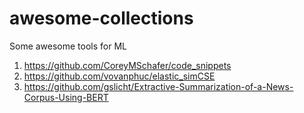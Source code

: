 # awesome-collections
Some awesome tools for ML

1. https://github.com/CoreyMSchafer/code_snippets
2. https://github.com/vovanphuc/elastic_simCSE
3. https://github.com/gslicht/Extractive-Summarization-of-a-News-Corpus-Using-BERT
